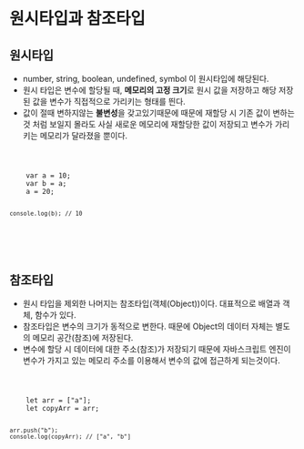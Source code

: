 # 원시타입과 참조타입
## 원시타입
* number, string, boolean, undefined, symbol 이 원시타입에 해당된다.
* 원시 타입은 변수에 할당될 때, **메모리의 고정 크기**로 원시 값을 저장하고 해당 저장된 값을 변수가 직접적으로 가리키는 형태를 띈다.
* 값이 절때 변하지않는 **불변성**을 갖고있기때문에 때문에 재할당 시 기존 값이 변하는것 처럼 보일지 몰라도 사실 새로운 메모리에 재할당한 값이 저장되고 변수가 가리키는 메모리가 달라졌을 뿐이다.
<code>
  <pre>
    var a = 10;
    var b = a;
    a = 20;
    
    console.log(b); // 10
  </pre>
</code>


## 참조타입
* 원시 타입을 제외한 나머지는 참조타입(객체(Object))이다. 대표적으로 배열과 객체, 함수가 있다.
* 참조타입은 변수의 크기가 동적으로 변한다. 때문에 Object의 데이터 자체는 별도의 메모리 공간(참조)에 저장된다.
* 변수에 할당 시 데이터에 대한 주소(참조)가 저장되기 때문에 자바스크립트 엔진이 변수가 가지고 있는 메모리 주소를 이용해서 변수의 값에 접근하게 되는것이다.
<code>
  <pre>
    let arr = ["a"];
    let copyArr = arr;
    
    arr.push("b");
    console.log(copyArr); // ["a", "b"]
  </pre>
</code>